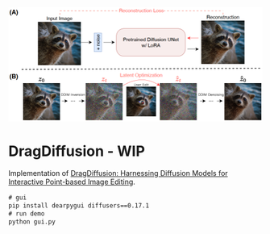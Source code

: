 <img src="./dragdiffusion.png" width="650" alt="Architecture of DragDiffusion"/>

# DragDiffusion - WIP
Implementation of [DragDiffusion: Harnessing Diffusion Models for Interactive Point-based Image Editing](https://arxiv.org/abs/2306.14435).

```shell
# gui
pip install dearpygui diffusers==0.17.1
# run demo
python gui.py
```
